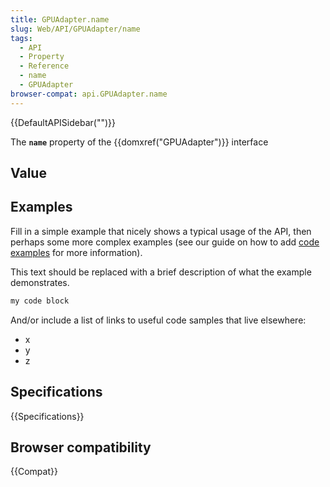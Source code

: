 ```yaml
---
title: GPUAdapter.name
slug: Web/API/GPUAdapter/name
tags:
  - API
  - Property
  - Reference
  - name
  - GPUAdapter
browser-compat: api.GPUAdapter.name
---
```

{{DefaultAPISidebar("")}}

The **`name`** property of the {{domxref("GPUAdapter")}} interface 

## Value



## Examples

Fill in a simple example that nicely shows a typical usage of the API, then perhaps some more complex examples (see our guide on how to add [code examples](/en-US/docs/MDN/Contribute/Structures/Code_examples) for more information).

This text should be replaced with a brief description of what the example demonstrates.

```js
my code block
```

And/or include a list of links to useful code samples that live elsewhere:

*   x
*   y
*   z

## Specifications

{{Specifications}}

## Browser compatibility

{{Compat}}


